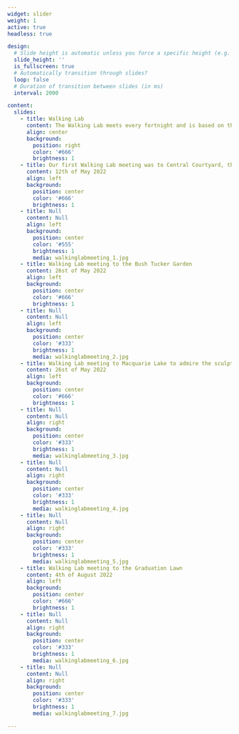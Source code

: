 ```yaml
---
widget: slider
weight: 1
active: true
headless: true

design:
  # Slide height is automatic unless you force a specific height (e.g. '400px')
  slide_height: ''
  is_fullscreen: true
  # Automatically transition through slides?
  loop: false
  # Duration of transition between slides (in ms)
  interval: 2000

content:
  slides:
    - title: Walking Lab
      content: The Walking Lab meets every fortnight and is based on the idea that walking encourages thinking. Many philosophers, such as Socrates and Aristotle, walked with their students. In fact, Aristotle was known to walk in his lectures, as he believed that walking facilitates thinking. Instead of meeting in a conventional conference room, the Walking Lab meeting is entirely media-free and takes place in a new campus location every time, including both indoor and outdoor venues. The lab walks together from our department building to a specific location on campus, where the meeting is held either standing or sitting. Not only does the meeting allow lab members to discover the unexpected variety of campus features such as lawns, amphitheatres, botanical gardens, and roof top terrasses, but it also provides an opportunity to brainstorm, network, and have a desk-free hour in the day.
      align: center
      background:
        position: right
        color: '#666'
        brightness: 1
    - title: Our first Walking Lab meeting was to Central Courtyard, the 'heart' of Wallumattagal Campus 
      content: 12th of May 2022
      align: left
      background:
        position: center
        color: '#666'
        brightness: 1
    - title: Null
      content: Null
      align: left
      background:
        position: center
        color: '#555'
        brightness: 1
        media: walkinglabmeeting_1.jpg
    - title: Walking Lab meeting to the Bush Tucker Garden 
      content: 26st of May 2022
      align: left
      background:
        position: center
        color: '#666'
        brightness: 1
    - title: Null
      content: Null
      align: left
      background:
        position: center
        color: '#333'
        brightness: 1
        media: walkinglabmeeting_2.jpg
    - title: Walking Lab meeting to Macquarie Lake to admire the sculptures, including the Coil by Andrew Rogers (2003)
      content: 26st of May 2022
      align: left
      background:
        position: center
        color: '#666'
        brightness: 1
    - title: Null
      content: Null
      align: right
      background:
        position: center
        color: '#333'
        brightness: 1
        media: walkinglabmeeting_3.jpg
    - title: Null
      content: Null
      align: right
      background:
        position: center
        color: '#333'
        brightness: 1
        media: walkinglabmeeting_4.jpg
    - title: Null
      content: Null
      align: right
      background:
        position: center
        color: '#333'
        brightness: 1
        media: walkinglabmeeting_5.jpg
    - title: Walking Lab meeting to the Graduation Lawn
      content: 4th of August 2022
      align: left
      background:
        position: center
        color: '#666'
        brightness: 1
    - title: Null
      content: Null
      align: right
      background:
        position: center
        color: '#333'
        brightness: 1
        media: walkinglabmeeting_6.jpg
    - title: Null
      content: Null
      align: right
      background:
        position: center
        color: '#333'
        brightness: 1
        media: walkinglabmeeting_7.jpg

---
```

